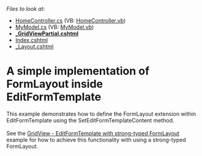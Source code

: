 <!-- default file list -->
*Files to look at*:

* [HomeController.cs](./CS/Q588216/Controllers/HomeController.cs) (VB: [HomeController.vb](./VB/Q588216/Controllers/HomeController.vb))
* [MyModel.cs](./CS/Q588216/Models/MyModel.cs) (VB: [MyModel.vb](./VB/Q588216/Models/MyModel.vb))
* **[_GridViewPartial.cshtml](./CS/Q588216/Views/Home/_GridViewPartial.cshtml)**
* [Index.cshtml](./CS/Q588216/Views/Home/Index.cshtml)
* [_Layout.cshtml](./CS/Q588216/Views/Shared/_Layout.cshtml)
<!-- default file list end -->
# A simple implementation of FormLayout inside EditFormTemplate


<p>This example demonstrates how to define the FormLayout extension within EditFormTemplate using the SetEditFormTemplateContent method.<br /><br />See the <a href="https://www.devexpress.com/Support/Center/p/T163285">GridView - EditFormTemplate with strong-typed FormLayout</a> example for how to achieve this functionality with using a strong-typed FormLayout.</p>

<br/>


